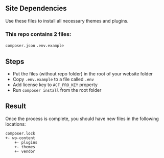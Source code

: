 ## Site Dependencies
Use these files to install all necessary themes and plugins.

### This repo contains 2 files:
`composer.json`
`.env.example`

## Steps
- Put the files (without repo folder) in the root of your website folder
- Copy `.env.example` to a file called `.env`
- Add license key to `ACF_PRO_KEY` property
- Run `composer install` from the root folder

## Result
Once the process is complete, you should have new files in the following locations:


```
composer.lock
+- wp-content
    +- plugins
    +- themes
    +- vendor
```